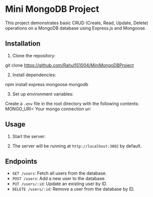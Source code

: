 # Mini MongoDB Project

This project demonstrates basic CRUD (Create, Read, Update, Delete) operations on a MongoDB database using Express.js and Mongoose.

## Installation

1. Clone the repository:

git clone <https://github.com/Rahul151004/MiniMongoDBProject>


2. Install dependencies:

npm install express mongoose mongodb


3. Set up environment variables:

Create a `.env` file in the root directory with the following contents:
MONGO_URI= Your mongo connection uri

## Usage

1. Start the server:

2. The server will be running at `http://localhost:3002` by default.

## Endpoints

- `GET /users`: Fetch all users from the database.
- `POST /users`: Add a new user to the database.
- `PUT /users/:id`: Update an existing user by ID.
- `DELETE /users/:id`: Remove a user from the database by ID.




